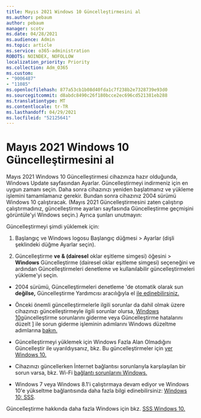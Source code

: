 ```yaml
---
title: Mayıs 2021 Windows 10 Güncelleştirmesini al
ms.author: pebaum
author: pebaum
manager: scotv
ms.date: 04/28/2021
ms.audience: Admin
ms.topic: article
ms.service: o365-administration
ROBOTS: NOINDEX, NOFOLLOW
localization_priority: Priority
ms.collection: Adm_O365
ms.custom:
- "9006487"
- "11085"
ms.openlocfilehash: 877a53cb1b08d40fda1c7f238b2e7328739e93d0
ms.sourcegitcommit: d8abdc8490c26f180bcce2ec696cd521381eb288
ms.translationtype: MT
ms.contentlocale: tr-TR
ms.lasthandoff: 04/29/2021
ms.locfileid: "52125641"
---
```

# <a name="get-the-windows-10-may-2021-update"></a>Mayıs 2021 Windows 10 Güncelleştirmesini al

Mayıs 2021 Windows 10 Güncelleştirmesi cihazınıza hazır olduğunda, Windows Update sayfasından Ayarlar. Güncelleştirmeyi indirmeniz için en uygun zamanı seçin. Daha sonra cihazınızı yeniden başlatmanız ve yükleme işlemini tamamlamanız gerekir. Bundan sonra cihazınız 2004 sürümü Windows 10 çalıştıracak. (Mayıs 2021 Güncelleştirmesini zaten çalıştırıp çalıştırmadınız, güncelleştirme ayarları sayfasında Güncelleştirme geçmişini görüntüle'yi Windows seçin.)  Ayrıca şunları unutmayın:  

Güncelleştirmeyi şimdi yüklemek için:

1. Başlangıç ve Windows logosu Başlangıç düğmesi > Ayarlar (dişli şeklindeki düğme Ayarlar seçin).

1. Güncelleştirme **ve & (dairesel** oklar eşitleme simgesi) öğesini > **Windows** Güncelleştirme (dairesel oklar  eşitleme simgesi) seçeneğini ve ardından Güncelleştirmeleri denetleme ve kullanılabilir güncelleştirmeleri yükleme'yi seçin. 

- 2004 sürümü, Güncelleştirmeleri denetleme 'de otomatik olarak sun **değilse,** Güncelleştirme Yardımcısı aracılığıyla el [ile edinebilirsiniz.](https://www.microsoft.com/software-download/windows10)

- Önceki önemli güncelleştirmelerle ilgili sorunlar da dahil olmak üzere cihazınızı güncelleştirmeyle ilgili sorunlar olursa, [Windows 10](https://support.microsoft.com/windows/troubleshoot-problems-updating-windows-10-188c2b0f-10a7-d72f-65b8-32d177eb136c)güncelleştirme sorunlarını giderme veya Güncelleştirme hatalarını düzelt ] ile sorun giderme işleminin adımlarını Windows düzeltme adımlarına [bakın.](https://support.microsoft.com/sbs/windows/fix-windows-update-errors-18b693b5-7818-5825-8a7e-2a4a37d6d787)

- Güncelleştirmeyi yüklemek için Windows Fazla Alan Olmadığını Güncelleştir ile uyarıldıysanız, bkz. Bu güncelleştirmeler için [yer Windows 10.](https://support.microsoft.com/help/4013876)

- Cihazınızı güncellerken İnternet bağlantısı sorunlarıyla karşılaşılan bir sorun varsa, bkz. Wi-Fi [bağlantı sorunlarını Windows.](https://support.microsoft.com/windows/fix-wi-fi-connection-issues-in-windows-9424a1f7-6a3b-65a6-4d78-7f07eee84d2c)

- Windows 7 veya Windows 8.1'i çalıştırmaya devam ediyor ve Windows 10'e yükseltme bağlantısında daha fazla bilgi edinebilirsiniz: [Windows 10: SSS](https://support.microsoft.com/windows/upgrade-to-windows-10-faq-cce52341-7943-594e-72ce-e1cf00382445).

Güncelleştirme hakkında daha fazla Windows için bkz. [SSS Windows 10.](https://support.microsoft.com/windows/windows-update-faq-8a903416-6f45-0718-f5c7-375e92dddeb2)


